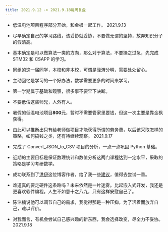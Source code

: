 ```yaml
---
title: 2021.9.12 -> 2021.9.18每周复盘
---
```


- 低温电池项目程序部分开始，和金枫一起工作。 2021.9.13

- 尽早确定自己的学习路线，该妥协就妥协，不要做无谓的坚持，放弃知识分子的假清高。
- 基本确定是可以做算法一类的方向，那么对于算法，不要操之过急，先完成 STM32 和 CSAPP 的学习。
- 同组的这一届同学，本校和非本校，可谓是泾渭分明，需要处处留心。
- 主动回忆是学习的一个好办法，数学需要更多的时间来学习。
- 第一学期属于基础和观察，很多事不要早下决断。
- 不要低估这些师兄，人外有人。
- 暑假的低温电池项目**800**元，暂时不需要管家里要钱，但这一次主要是靠金枫获得。
- 由此可以推断出只有给老师做项目才能获得所谓的劳务费，以后该采取怎样的策略，如何搞钱之类，还有待继续观察。 2021.9.17

- 完成了 Convert_JSON_to_CSV 项目的分析，一点一点巩固 Python 基础。
- 近期的主要目标是保证数理统计和数值分析这两门课程达到一定水平，采取的策略是学习考研数学。
- 成功联系到了[洪伊](https://github.com/yihong0618)这位博客作者，给了我一些[建议](https://mail.google.com/mail/ca/u/0/#inbox/KtbxLwGrVJhKFkjmKFwgmHFPXgzDtPSckg)，值得去尝试一番。
- 难道真的要走硬件这条路吗？未来依然是一片迷雾。比起嵌入式开发，我还是更喜欢软件编程。人生不如意十之八九，只有这样安慰自己了。
- 陈浩楠说他可以调节自己的需求，我觉得那是一种压抑，为了活着而放弃自己，难以评价。
- 对我而言，有机会尝试自己感兴趣的新东西，我会选择改变，尽全力不妥协。 2021.9.18